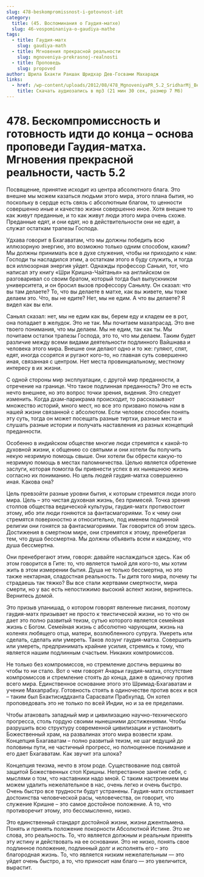 ```yaml
---
slug: 478-beskompromissnost-i-gotovnost-idt
category:
  title: (45. Воспоминания о Гаудия-матхе)
  slug: 46-vospominaniya-o-gaudiya-mathe
tags:
  - title: Гаудия-матх
    slug: gaudiya-math
  - title: Мгновения прекрасной реальности
    slug: mgnoveniya-prekrasnoj-realnosti
  - title: Проповедь
    slug: propoved
author: Шрила Бхакти Ракшак Шридхар Дев-Госвами Махарадж
links:
  - href: /wp-content/uploads/2012/08/478_MgnoveniyaPR_5.2_SridharMj_Beskompromissnost_i_gotovnost_idti_do_konca–osnova_propovedi_Gaudiya-matha.mp3
    title: Скачать аудиозапись в mp3 (21 мин 30 сек, размер 7 Мб)
---
```


# 478. Бескомпромиссность и готовность идти до конца – основа проповеди Гаудия-матха. Мгновения прекрасной реальности, часть 5.2

Посвящение, принятие исходит из центра абсолютного блага. Это внешне мы можем казаться людьми этого мира, этого плана бытия, но поскольку в сердце есть связь с абсолютным благом, то ценности совершенно иные и качество жизни совершенно иное. Хотя внешне то как живут преданные, и то как живут люди этого мира очень схоже. Преданные едят, и они едят, но в действительности они не едят, а служат остаткам трапезы Господа.

Удхава говорит в Бхагаватам, что мы должны победить всю иллюзорную энергию, это возможно только одним способом, каким? Мы должны принимать все в духе служения, чтобы ни приходило к нам: Господи ты насладился этим, а остаткам этого я буду служить, и тогда вся иллюзорная энергия уйдет. Однажды профессор Саньял, тот, что написал эту книгу «Шри Кришна-Чайтанья» на английском он разговаривал со своим братом, который тогда был выпускником университета, и он бросил вызов профессору Саньялу. Он сказал: что вы там делаете? То, что вы делаете в матхе, как вы живете, мы тоже делаем это. Что, вы не едите? Нет, мы не едим. А что вы делаете? Я видел как вы ели.

Саньял сказал: нет, мы не едим как вы, берем еду и кладем ее в рот, она попадает в желудок. Это не так. Мы почитаем махапрасад. Это вне твоего понимания, что мы делаем. Мы не едим, так как ты. Мы почитаем остатки трапезы Господа, это то, что мы делаем. Таким будет различие между всеми видами деятельности подлинного Вайшнава и человека этого мира. Внешне они делают одно и то же: гуляют, спят, едят, иногда ссорятся и ругают кого-то, но главная суть совершенно иная, связанная с центром. Нет места провинциальному, местному интересу в их жизни.

С одной стороны мир эксплуатации, с другой мир преданности, а отречение на границе. Что такое подлинная преданность? Это не есть нечто внешнее, но это вопрос точки зрения, видения. Это следует изменить. Когда дхам-парикрама происходит, то рассказывают множество историй, много мест, но все это призвано помочь нам в нашей жизни связанной с абсолютом. Если человек способен понять эту суть, тогда он может посещать разные тиртхи, разные места и слушать разные истории и получать наставления из разных концепций преданности.

Особенно в индийском обществе многие люди стремятся к какой-то духовной жизни, к общению со святыми и они хотели бы получить некую незримую помощь свыше. Они хотели бы обрести какую-то незримую помощь в местах паломничества. Целью является обретение заслуги, которая помогла бы привнести успех в их нынешнюю жизнь согласно их пониманию. Но цель людей гаудия-матха совершенно иная. Какова она?

Цель превзойти разные уровни бытия, к которым стремятся люди этого мира. Цель – это чистая духовная жизнь, без примесей. Точка зрения столпов общества ведической культуры, гаудия-матх противостоит этому, ибо эти люди гоняются за фантасмагориями. То к чему они стремятся поверхностно и относительно, под именем подлинной религии они гонятся за фантасмагориями. Так говорится об этом здесь. Достижения в смертном мире, они стремятся к этому, пренебрегая тем, что душа бессмертна. Мы должны объявить всем и каждому, что душа бессмертна.

Они пренебрегают этим, говоря: давайте наслаждаться здесь. Как об этом говорится в Гите: то, что является тьмой для кого-то, мы хотим жить в этом измерении бытия. Душа не только бессмертна, но это также нектарная, сладостная реальность. Ты дитя того мира, почему ты страдаешь так тяжко? Вы все стали жертвами смертности, мира смерти, но у вас есть непостижимо высокий аспект жизни, вернитесь. Вернитесь домой.

Это призыв упанишад, о котором говорят явленные писания, поэтому гаудия-матх призывает не просто к теистической жизни, но то что он дает это полно развитый теизм, сутью которого является семейная жизнь с Богом. Семейная жизнь с абсолютно чарующим, жизнь на коленях любящего отца, матери, возлюбленного супруга. Умереть или сделать, сделать или умереть. Таков лозунг гаудия-матха. Совершить или умереть, предпринимать крайние усилия, стремясь к тому, что является нашим подлинным счастьем. Никаких компромиссов.

Не только без компромиссов, но стремление достичь вершины во чтобы то ни стало. Вот о чем говорят Ачарьи гаудия-матха, отсутствие компромиссов и стремление стоять до конца, даже в одиночку против всего мира. Единственное основание этого это Шримад-Бхагаватам и учение Махапрабху. Готовность стоять в одиночестве против всех и вся – таким был Бхактисиддханта Сарасвати Прабхупад. Он хотел проповедовать это не только по всей Индии, но и за ее пределами.

Чтобы атаковать западный мир и цивилизацию научно-технического прогресса, столь гордую своими нынешними достижениями. Чтобы разрушить всю структуру современной цивилизации и установить Божественный храм, на развалинах этого мира возвести храм. Концепция Бхагаватам – полно развитый теизм, не шаг ведущий до половины пути, не частичный прогресс, но полноценное понимание и его дает Бхагаватам. Как звучит эта шлока?

Концепция теизма, нечто в этом роде. Существование под святой защитой Божественных стоп Кришны. Непрестанное занятие себя, с мыслями о том, что наставники надо мной. С таким настроением мы можем удалить нежелательное в нас, очень легко и очень быстро. Очень быстро все трудности будут устранены. Гаудия-матх отстаивает достоинства человеческой расы, человечества, он говорит, что служение Кришне – это самое достойное положение. А то, что противоречит этому, это бессмысленно, низко.

Это единственный стандарт достойной жизни, жизни джентльмена. Понять и принять положение покорности Абсолютной Истине. Это не слова, это реальность. То, что является должным и реальным принять эту истину и действовать на ее основании. Это не низко, понять свое подлинное положение, подлинный долг и исполнять его – это благородная жизнь. То, что является низким нежелательным — это уйдет очень быстро, а то, что приносит нам благо — это увеличится, вырастит.

